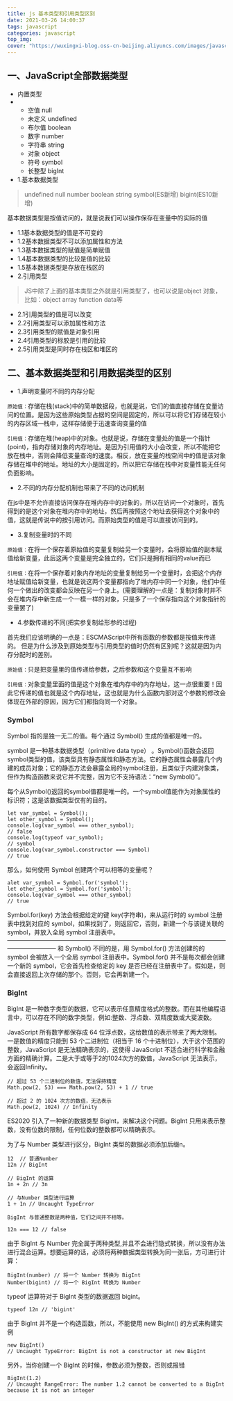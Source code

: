 ```yaml
---
title: js 基本类型和引用类型区别
date: 2021-03-26 14:00:37
tags: javascript
categories: javascript
top_img:
cover: "https://wuxingxi-blog.oss-cn-beijing.aliyuncs.com/images/javascript.jpeg"
---
```


## 一、JavaScript全部数据类型

- 内置类型
- - 空值 null
  - 未定义 undefined
  - 布尔值 boolean
  - 数字 number
  - 字符串 string
  - 对象 object
  - 符号 symbol
  - 长整型 bigInt
- 1.基本数据类型

> undefined null number boolean string symbol(ES新增) bigint(ES10新增)

基本数据类型是按值访问的，就是说我们可以操作保存在变量中的实际的值

- 1.1基本数据类型的值是不可变的
- 1.2基本数据类型不可以添加属性和方法
- 1.3基本数据类型的赋值是简单赋值
- 1.4基本数据类型的比较是值的比较
- 1.5基本数据类型是存放在栈区的
- 2.引用类型

> JS中除了上面的基本类型之外就是引用类型了，也可以说是object 对象，比如：object array function data等

- 2.1引用类型的值是可以改变
- 2.2引用类型可以添加属性和方法
- 2.3引用类型的赋值是对象引用
- 2.4引用类型的标胶是引用的比较
- 2.5引用类型是同时存在栈区和堆区的

## 二、基本数据类型和引用数据类型的区别

- 1.声明变量时不同的内存分配

`原始值：`存储在栈(stack)中的简单数据段，也就是说，它们的值直接存储在变量访问的位置。是因为这些原始类型占据的空间是固定的，所以可以将它们存储在较小的内存区域—栈中，这样存储便于迅速查询变量的值

`引用值：`存储在堆(heap)中的对象。也就是说，存储在变量处的值是一个指针(point)，指向存储对象的内存地址。是因为引用值的大小会改变，所以不能把它放在栈中，否则会降低变量查询的速度。相反，放在变量的栈空间中的值是该对象存储在堆中的地址。地址的大小是固定的，所以把它存储在栈中对变量性能无任何负面影响。

- 2.不同的内存分配机制也带来了不同的访问机制

在js中是不允许直接访问保存在堆内存中的对象的，所以在访问一个对象时，首先得到的是这个对象在堆内存中的地址，然后再按照这个地址去获得这个对象中的值，这就是传说中的按引用访问。而原始类型的值是可以直接访问到的。

- 3.复制变量时的不同

`原始值：`在将一个保存着原始值的变量复制给另一个变量时，会将原始值的副本赋值给新变量，此后这两个变量是完全独立的，它们只是拥有相同的value而已

`引用值：`在将一个保存着对象内存地址的变量复制给另一个变量时，会把这个内存地址赋值给新变量，也就是说这两个变量都指向了堆内存中同一个对象，他们中任何一个做出的改变都会反映在另一个身上。(需要理解的一点是：复制对象时并不会在堆内存中新生成一个一模一样的对象，只是多了一个保存指向这个对象指针的变量罢了)

- 4.参数传递的不同(把实参复制给形参的过程)

首先我们应该明确的一点是：ESCMAScript中所有函数的参数都是按值来传递的。 但是为什么涉及到原始类型与引用类型的值时仍然有区别呢？这就是因为内存分配时的差别。

`原始值：`只是把变量里的值传递给参数，之后参数和这个变量互不影响

`引用值：`对象变量里面的值是这个对象在堆内存中的内存地址，这一点很重要！因此它传递的值也就是这个内存地址，这也就是为什么函数内部对这个参数的修改会体现在外部的原因，因为它们都指向同一个对象。

### Symbol

Symbol 指的是独一无二的值。每个通过 Symbol() 生成的值都是唯一的。

symbol 是一种基本数据类型（primitive data type） 。Symbol()函数会返回symbol类型的值，该类型具有静态属性和静态方法。它的静态属性会暴露几个内建的成员对象；它的静态方法会暴露全局的symbol注册，且类似于内建对象类，但作为构造函数来说它并不完整，因为它不支持语法：“new Symbol()”。

每个从Symbol()返回的symbol值都是唯一的。一个symbol值能作为对象属性的标识符；这是该数据类型仅有的目的。

```
let var_symbol = Symbol();
let other_symbol = Symbol();
console.log(var_symbol === other_symbol);
// false
console.log(typeof var_symbol);
// symbol
console.log(var_symbol.constructor === Symbol)
// true
```

那么，如何使用 Symbol 创建两个可以相等的变量呢？

```
alet var_symbol = Symbol.for('symbol');
let other_symbol = Symbol.for('symbol');
console.log(var_symbol === other_symbol)
// true
```

Symbol.for(key) 方法会根据给定的键 key(字符串)，来从运行时的 symbol 注册表中找到对应的 symbol，如果找到了，则返回它，否则，新建一个与该键关联的 symbol，并放入全局 symbol 注册表中。
————————————————————————————————————————————
和 Symbol() 不同的是，用 Symbol.for() 方法创建的的 symbol 会被放入一个全局 symbol 注册表中。Symbol.for() 并不是每次都会创建一个新的 symbol，它会首先检查给定的 key 是否已经在注册表中了。假如是，则会直接返回上次存储的那个。否则，它会再新建一个。

### BigInt

BigInt 是一种数字类型的数据，它可以表示任意精度格式的整数。而在其他编程语言中，可以存在不同的数字类型，例如:整数、浮点数、双精度数或大斐波数。

JavaScript 所有数字都保存成 64 位浮点数，这给数值的表示带来了两大限制。一是数值的精度只能到 53 个二进制位（相当于 16 个十进制位），大于这个范围的整数，JavaScript 是无法精确表示的，这使得 JavaScript 不适合进行科学和金融方面的精确计算。二是大于或等于2的1024次方的数值，JavaScript 无法表示，会返回Infinity。

```
// 超过 53 个二进制位的数值，无法保持精度
Math.pow(2, 53) === Math.pow(2, 53) + 1 // true

// 超过 2 的 1024 次方的数值，无法表示
Math.pow(2, 1024) // Infinity
```

ES2020 引入了一种新的数据类型 BigInt，来解决这个问题。BigInt 只用来表示整数，没有位数的限制，任何位数的整数都可以精确表示。

为了与 Number 类型进行区分，BigInt 类型的数据必须添加后缀n。

```
12 	// 普通Number
12n // BigInt

// BigInt 的运算
1n + 2n // 3n

// 与Number 类型进行运算
1 + 1n // Uncaught TypeError

BigInt 与普通整数是两种值，它们之间并不相等。

12n === 12 // false
```

由于 BigInt 与 Number 完全属于两种类型,并且不会进行隐式转换，所以没有办法进行混合运算。想要运算的话，必须将两种数据类型转换为同一张后，方可进行计算：

```
BigInt(number) // 将一个 Number 转换为 BigInt
Number(bigint) // 将一个 BigInt 转换为 Number
```

typeof 运算符对于 BigInt 类型的数据返回 bigint。

```
typeof 12n // 'bigint'
```

由于 BigInt 并不是一个构造函数，所以，不能使用 new BigInt() 的方式来构建实例

```
new BigInt() 
// Uncaught TypeError: BigInt is not a constructor at new BigInt
```

另外，当你创建一个 BigInt 的时候，参数必须为整数，否则或报错

```
BigInt(1.2) 
// Uncaught RangeError: The number 1.2 cannot be converted to a BigInt because it is not an integer
```
